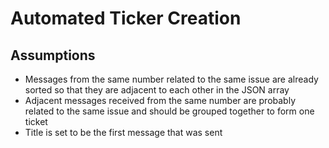 # Automated Ticker Creation

## Assumptions
- Messages from the same number related to the same issue are already sorted so that they are adjacent to each other in the JSON array
- Adjacent messages received  from the same number are probably related to the same issue and should be grouped together to form one ticket
- Title is set to be the first message that was sent